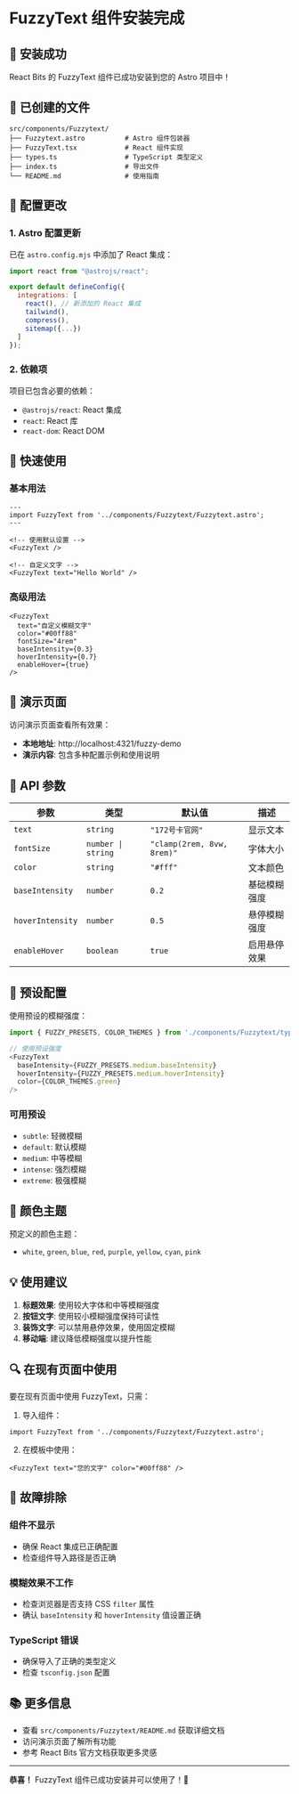 # FuzzyText 组件安装完成

## 🎉 安装成功

React Bits 的 FuzzyText 组件已成功安装到您的 Astro 项目中！

## 📁 已创建的文件

```
src/components/Fuzzytext/
├── Fuzzytext.astro          # Astro 组件包装器
├── FuzzyText.tsx            # React 组件实现
├── types.ts                 # TypeScript 类型定义
├── index.ts                 # 导出文件
└── README.md                # 使用指南
```

## 🔧 配置更改

### 1. Astro 配置更新
已在 `astro.config.mjs` 中添加了 React 集成：

```javascript
import react from "@astrojs/react";

export default defineConfig({
  integrations: [
    react(), // 新添加的 React 集成
    tailwind(), 
    compress(),
    sitemap({...})
  ]
});
```

### 2. 依赖项
项目已包含必要的依赖：
- `@astrojs/react`: React 集成
- `react`: React 库
- `react-dom`: React DOM

## 🚀 快速使用

### 基本用法

```astro
---
import FuzzyText from '../components/Fuzzytext/Fuzzytext.astro';
---

<!-- 使用默认设置 -->
<FuzzyText />

<!-- 自定义文字 -->
<FuzzyText text="Hello World" />
```

### 高级用法

```astro
<FuzzyText 
  text="自定义模糊文字"
  color="#00ff88"
  fontSize="4rem"
  baseIntensity={0.3}
  hoverIntensity={0.7}
  enableHover={true}
/>
```

## 🎨 演示页面

访问演示页面查看所有效果：
- **本地地址**: http://localhost:4321/fuzzy-demo
- **演示内容**: 包含多种配置示例和使用说明

## 📖 API 参数

| 参数 | 类型 | 默认值 | 描述 |
|------|------|--------|------|
| `text` | `string` | `"172号卡官网"` | 显示文本 |
| `fontSize` | `number \| string` | `"clamp(2rem, 8vw, 8rem)"` | 字体大小 |
| `color` | `string` | `"#fff"` | 文本颜色 |
| `baseIntensity` | `number` | `0.2` | 基础模糊强度 |
| `hoverIntensity` | `number` | `0.5` | 悬停模糊强度 |
| `enableHover` | `boolean` | `true` | 启用悬停效果 |

## 🎯 预设配置

使用预设的模糊强度：

```typescript
import { FUZZY_PRESETS, COLOR_THEMES } from './components/Fuzzytext/types';

// 使用预设强度
<FuzzyText 
  baseIntensity={FUZZY_PRESETS.medium.baseIntensity}
  hoverIntensity={FUZZY_PRESETS.medium.hoverIntensity}
  color={COLOR_THEMES.green}
/>
```

### 可用预设
- `subtle`: 轻微模糊
- `default`: 默认模糊  
- `medium`: 中等模糊
- `intense`: 强烈模糊
- `extreme`: 极强模糊

## 🌈 颜色主题

预定义的颜色主题：
- `white`, `green`, `blue`, `red`, `purple`, `yellow`, `cyan`, `pink`

## 💡 使用建议

1. **标题效果**: 使用较大字体和中等模糊强度
2. **按钮文字**: 使用较小模糊强度保持可读性
3. **装饰文字**: 可以禁用悬停效果，使用固定模糊
4. **移动端**: 建议降低模糊强度以提升性能

## 🔍 在现有页面中使用

要在现有页面中使用 FuzzyText，只需：

1. 导入组件：
```astro
import FuzzyText from '../components/Fuzzytext/Fuzzytext.astro';
```

2. 在模板中使用：
```astro
<FuzzyText text="您的文字" color="#00ff88" />
```

## 🐛 故障排除

### 组件不显示
- 确保 React 集成已正确配置
- 检查组件导入路径是否正确

### 模糊效果不工作
- 检查浏览器是否支持 CSS `filter` 属性
- 确认 `baseIntensity` 和 `hoverIntensity` 值设置正确

### TypeScript 错误
- 确保导入了正确的类型定义
- 检查 `tsconfig.json` 配置

## 📚 更多信息

- 查看 `src/components/Fuzzytext/README.md` 获取详细文档
- 访问演示页面了解所有功能
- 参考 React Bits 官方文档获取更多灵感

---

**恭喜！** FuzzyText 组件已成功安装并可以使用了！🎊